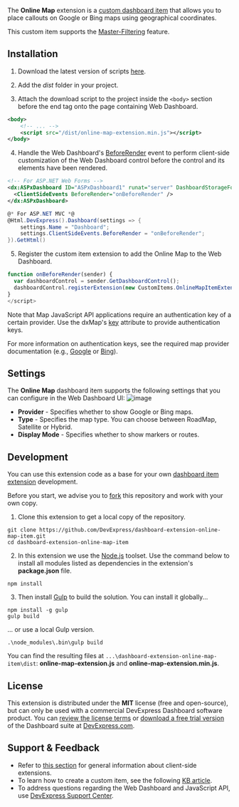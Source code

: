 The **Online Map** extension is a [custom dashboard item](https://www.devexpress.com/Support/Center/Question/Details/T491984) that allows you to place callouts on Google or Bing maps using geographical coordinates.

This custom item supports the [Master-Filtering](https://documentation.devexpress.com/#Dashboard/CustomDocument117060) feature.


## Installation

1. Download the latest version of scripts [here](https://github.com/DevExpress/dashboard-extension-online-map-item/releases).

2. Add the *dist* folder in your project.

3. Attach the download script to the project inside the `<body>` section before the end tag onto the page containing Web Dashboard.
```xml
<body>
    <!-- ... -->
    <script src="/dist/online-map-extension.min.js"></script>
</body>
```

4. Handle the Web Dashboard's [BeforeRender](https://documentation.devexpress.com/#Dashboard/DevExpressDashboardWebScriptsASPxClientDashboard_BeforeRendertopic) event to perform client-side customization of the Web Dashboard control before the control and its elements have been rendered.
```xml
<!-- For ASP.NET Web Forms -->
<dx:ASPxDashboard ID="ASPxDashboard1" runat="server" DashboardStorageFolder="~/App_Data/Dashboards">
  <ClientSideEvents BeforeRender="onBeforeRender" />
</dx:ASPxDashboard>
```
```C#
@* For ASP.NET MVC *@
@Html.DevExpress().Dashboard(settings => {
    settings.Name = "Dashboard";
    settings.ClientSideEvents.BeforeRender = "onBeforeRender";
}).GetHtml()
```

5. Register the custom item extension to add the Online Map to the Web Dashboard.

```javascript
function onBeforeRender(sender) {
  var dashboardControl = sender.GetDashboardControl();
  dashboardControl.registerExtension(new CustomItems.OnlineMapItemExtension(dashboardControl));
}
</script>
```

Note that Map JavaScript API applications require an authentication key of a certain provider. Use the dxMap's [key](https://js.devexpress.com/Documentation/ApiReference/UI_Widgets/dxMap/Configuration/key/) attribute to provide authentication keys.

For more information on authentication keys, see the required map provider documentation (e.g., [Google](https://developers.google.com/maps/documentation/javascript/get-api-key?hl=en) or [Bing](https://msdn.microsoft.com/en-us/library/ff428642.aspx)).


## Settings
The **Online Map** dashboard item supports the following settings that you can configure in the Web Dashboard UI:
![image](https://cloud.githubusercontent.com/assets/17986517/25003702/6d23bb42-2059-11e7-8539-61912c815960.png)

* **Provider** - Specifies whether to show Google or Bing maps.
* **Type** - Specifies the map type. You can choose between RoadMap, Satellite or Hybrid.
* **Display Mode** - Specifies whether to show markers or routes.


## Development 

You can use this extension code as a base for your own [dashboard item extension](https://documentation.devexpress.com/#Dashboard/CustomDocument117546) development. 

Before you start, we advise you to [fork](https://help.github.com/articles/fork-a-repo/) this repository and work with your own copy.

1. Clone this extension to get a local copy of the repository.
```Batchfile
git clone https://github.com/DevExpress/dashboard-extension-online-map-item.git
cd dashboard-extension-online-map-item
```

2. In this extension we use the [Node.js](https://nodejs.org/en/about/) toolset. Use the command below to install all modules listed as dependencies in the extension's **package.json** file.
```Batchfile
npm install
```

3. Then install [Gulp](http://gulpjs.com) to build the solution. You can install it globally...
```Batchfile
npm install -g gulp
gulp build
```

... or use a local Gulp version.
```Batchfile
.\node_modules\.bin\gulp build
```

You can find the resulting files at ```...\dashboard-extension-online-map-item\dist```:
**online-map-extension.js** and **online-map-extension.min.js**.

## License
This extension is distributed under the **MIT** license (free and open-source), but can only be used with a commercial DevExpress Dashboard software product. You can [review the license terms](https://www.devexpress.com/Support/EULAs/NetComponents.xml) or [download a free trial version](https://go.devexpress.com/DevExpressDownload_UniversalTrial.aspx) of the Dashboard suite at [DevExpress.com](https://www.devexpress.com).

## Support & Feedback

* Refer to [this section](https://documentation.devexpress.com/#Dashboard/CustomDocument117232) for general information about client-side extensions.
* To learn how to create a custom item, see the following [KB article](https://www.devexpress.com/Support/Center/Question/Details/T491984).
* To address questions regarding the Web Dashboard and JavaScript API, use [DevExpress Support Center](https://www.devexpress.com/Support/Center).
